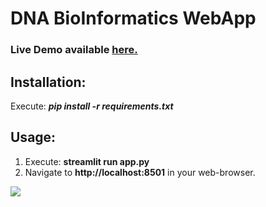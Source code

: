 # DNA BioInformatics WebApp

### Live Demo available [here.]()

## Installation:
Execute: ***pip install -r requirements.txt***

## Usage:
1. Execute: **streamlit run app.py**
2. Navigate to **http://localhost:8501** in your web-browser.
<kbd>
<img src="https://user-images.githubusercontent.com/29462447/104076227-77b79480-523b-11eb-8e04-7a9b1f3885da.gif" data-canonical-src="https://user-images.githubusercontent.com/29462447/104076227-77b79480-523b-11eb-8e04-7a9b1f3885da.gif"/> 
</kbd>

&nbsp;
